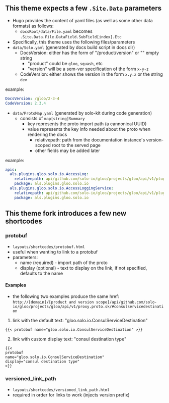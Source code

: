 
## This theme expects a few `.Site.Data` parameters

- Hugo provides the content of yaml files (as well as some other data formats) as follows:
  - `docsRoot/data/File.yaml` becomes `.Site.Data.File.DataField.SubField[index].Etc`
- Specifically, this theme uses the following files/parameters
- `data/Solo.yaml` (generated by docs build script in docs dir)
  - DocsVersion: either has the form of "/product/version" or "" empty string
    - "product" could be `gloo`, `squash`, etc
    - "version" will be a sem-ver specification of the form `x-y-z`
  - CodeVersion: either shows the version in the form `x.y.z` or the string `dev`

example:
```yaml
DocsVersion: /gloo/2-3-4
CodeVersion: 2.3.4
```

- `data/ProtoMap.yaml` (generated by solo-kit during code generation)
  - consists of `map[string]Summary`
    - key represents the proto import path (a cannonical UUID)
    - value represents the key info needed about the proto when rendering the docs
      - relativepath: path from the documentation instance's version-scoped root to the served page
      - other fields may be added later

example:
```yaml
apis:
  als.plugins.gloo.solo.io.AccessLog:
    relativepath: api/github.com/solo-io/gloo/projects/gloo/api/v1/plugins/als/als.proto.sk#AccessLog
    package: als.plugins.gloo.solo.io
  als.plugins.gloo.solo.io.AccessLoggingService:
    relativepath: api/github.com/solo-io/gloo/projects/gloo/api/v1/plugins/als/als.proto.sk#AccessLoggingService
    package: als.plugins.gloo.solo.io
```

## This theme fork introduces a few new shortcodes

### protobuf

- `layouts/shortcodes/protobuf.html`
- useful when wanting to link to a protobuf
- parameters:
  - name (required) - import path of the proto
  - display (optional) - text to display on the link, if not specified, defaults to the name

#### Examples

- the following two examples produce the same href: `http://[domain]/[product and version scope]/api/github.com/solo-io/gloo/projects/gloo/api/v1/proxy.proto.sk/#consulservicedestination`

1. link with the default text: "gloo.solo.io.ConsulServiceDestination"

```
{{< protobuf name="gloo.solo.io.ConsulServiceDestination" >}}
```

2. link with custom display text: "consul destination type"

```
{{<
protobuf
name="gloo.solo.io.ConsulServiceDestination"
display="consul destination type"
>}}
```

### versioned_link_path

- `layouts/shortcodes/versioned_link_path.html`
- required in order for links to work (injects version prefix)
